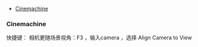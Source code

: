 
  * [Cinemachine](#01)

  <h3 id = "#01">Cinemachine</h3>

快捷键：
相机更随场景视角：F3 ，输入camera ，选择 Align Camera to View


